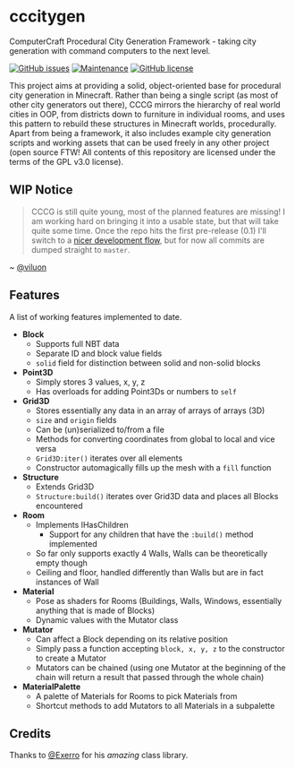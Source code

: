 
# cccitygen
ComputerCraft Procedural City Generation Framework - taking city generation with command computers to the next level.

[![GitHub issues](https://img.shields.io/github/issues/viluon/cccitygen.svg)](https://github.com/viluon/cccitygen/issues)
[![Maintenance](https://img.shields.io/maintenance/yes!/2016.svg)]()
[![GitHub license](https://img.shields.io/github/license/viluon/cccitygen.svg)](./LICENSE.md)

This project aims at providing a solid, object-oriented base for procedural city generation in Minecraft. Rather than being a single script (as most of other city generators out there), CCCG mirrors the hierarchy of real world cities in OOP, from districts down to furniture in individual rooms, and uses this pattern to rebuild these structures in Minecraft worlds, procedurally. Apart from being a framework, it also includes example city generation scripts and working assets that can be used freely in any other project (open source FTW! All contents of this repository are licensed under the terms of the GPL v3.0 license).

## WIP Notice
> CCCG is still quite young, most of the planned features are missing! I am working hard on bringing it into a usable state, but that will take quite some time. Once the repo hits the first pre-release (0.1) I'll switch to a [nicer development flow](http://nvie.com/posts/a-successful-git-branching-model/), but for now all commits are dumped straight to `master`.

~ [@viluon](https://github.com/viluon)

## Features
A list of working features implemented to date.
* **Block**
	* Supports full NBT data
	* Separate ID and block value fields
	* `solid` field for distinction between solid and non-solid blocks
* **Point3D**
	* Simply stores 3 values, x, y, z
	* Has overloads for adding Point3Ds or numbers to `self`
* **Grid3D**
	* Stores essentially any data in an array of arrays of arrays (3D)
	* `size` and `origin` fields
	* Can be (un)serialized to/from a file
	* Methods for converting coordinates from global to local and vice versa
	* `Grid3D:iter()` iterates over all elements
	* Constructor automagically fills up the mesh with a `fill` function
* **Structure**
	* Extends Grid3D
	* `Structure:build()` iterates over Grid3D data and places all Blocks encountered
* **Room**
	* Implements IHasChildren
		* Support for any children that have the `:build()` method implemented
	* So far only supports exactly 4 Walls, Walls can be theoretically empty though
	* Ceiling and floor, handled differently than Walls but are in fact instances of Wall
* **Material**
	* Pose as shaders for Rooms (Buildings, Walls, Windows, essentially anything that is made of Blocks)
	* Dynamic values with the Mutator class
* **Mutator**
	* Can affect a Block depending on its relative position
	* Simply pass a function accepting `block, x, y, z` to the constructor to create a Mutator
	* Mutators can be chained (using one Mutator at the beginning of the chain will return a result that passed through the whole chain)
* **MaterialPalette**
	* A palette of Materials for Rooms to pick Materials from
	* Shortcut methods to add Mutators to all Materials in a subpalette


## Credits
Thanks to [@Exerro](https://github.com/Exerro) for his *amazing* class library.
